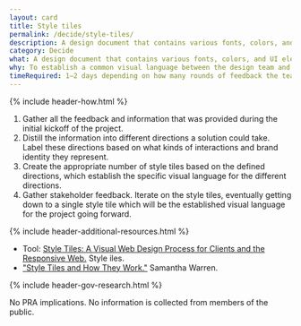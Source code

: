 ```yaml
---
layout: card
title: Style tiles
permalink: /decide/style-tiles/
description: A design document that contains various fonts, colors, and UI elements that communicate the visual brand direction for a website or application.
category: Decide
what: A design document that contains various fonts, colors, and UI elements that communicate the visual brand direction for a website or application.
why: To establish a common visual language between the design team and stakeholders. It also acts as a collaboration artifact that both the design team and stakeholders can use to contribute to the final design direction.
timeRequired: 1–2 days depending on how many rounds of feedback the team offers
---
```


{% include header-how.html %}

1. Gather all the feedback and information that was provided during the initial kickoff of the project.
1. Distill the information into different directions a solution could take. Label these directions based on what kinds of interactions and brand identity they represent.
1. Create the appropriate number of style tiles based on the defined directions, which establish the specific visual language for the different directions.
1. Gather stakeholder feedback. Iterate on the style tiles, eventually getting down to a single style tile which will be the established visual language for the project going forward.

{% include header-additional-resources.html %}

- Tool: <a href="http://styletil.es/">Style Tiles: A Visual Web Design Process for Clients and the Responsive Web.</a> Style iles.
- <a href="http://alistapart.com/article/style-tiles-and-how-they-work">"Style Tiles and How They Work."</a> Samantha Warren.

<section class="method--section method--section--government-considerations" markdown="1" > {% include header-gov-research.html %}

No PRA implications. No information is collected from members of the public.
</section>
